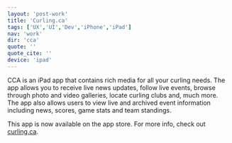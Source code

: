 ```yaml
---
layout: 'post-work'
title: 'Curling.ca'
tags: ['UX','UI','Dev','iPhone','iPad']
nav: 'work'
dir: 'cca'
quote: ''
quote_cite: ''
device: 'ipad'
---
```

<p>CCA is an iPad app that contains rich media for all your curling needs. The app allows you to receive live news updates, follow live events, browse through photo and video galleries, locate curling clubs and, much more. The app also allows users to view live and archived event information including news, scores, game stats and team standings.</p>
<p>This app is now available on the app store. For more info, check out <a href="http://www.curling.ca" target="_blank">curling.ca</a>.</p>